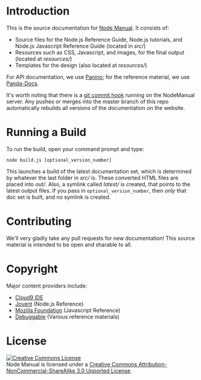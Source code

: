 # Introduction

This is the source documentation for [Node Manual](http://www.nodemanual.org). It consists of:

* Source files for the Node.js Reference Guide, Node.js tutorials, and Node.js Javascript Reference Guide (located in _src/_)
* Resources such as CSS, Javascript, and images, for the final output (located at _resources/_)
* Templates for the design (also located at _resources/_)

For API documentation, we use [Panino](https://github.com/gjtorikian/panino-docs); for the reference material, we use [Panda-Docs](https://github.com/gjtorikian/panda-docs).

It's worth noting that there is a [git commit hook](http://book.git-scm.com/5_git_hooks.html) running on the NodeManual server. Any pushes or merges into the master branch of this repo automatically rebuilds all versions of the documentation on the website.

# Running a Build

To run the build, open your command prompt and type:

    node build.js [optional_version_number]

This launches a build of the latest documentation set, which is determined by whatever the last folder in _src/_ is. These converted HTML files are placed into _out/_. Also, a symlink called _latest/_ is created, that points to the latest output files. If you pass in `optional_version_number`, then _only_ that doc set is built, and no symlink is created.

# Contributing

We'll very gladly take any pull requests for new documentation! This source material is intended to be open and sharable to all.

# Copyright

Major content providers include:

* [Cloud9 IDE](http://www.c9.io)
* [Joyent](http://www.joyent.com/) (Node.js Reference)
* [Mozilla Foundation](http://www.mozilla.org/) (Javascript Reference)
* [Debuggable](http://www.debuggable.com/) (Various reference materials)


# License

<a rel="license" href="http://creativecommons.org/licenses/by-nc-sa/3.0/"><img alt="Creative Commons License" style="border-width:0" src="http://i.creativecommons.org/l/by-nc-sa/3.0/88x31.png" /></a><br /><span xmlns:dct="http://purl.org/dc/terms/" href="http://purl.org/dc/dcmitype/Text" property="dct:title" rel="dct:type">Node Manual</span> is licensed under a <a rel="license" href="http://creativecommons.org/licenses/by-nc-sa/3.0/">Creative Commons Attribution-NonCommercial-ShareAlike 3.0 Unported License</a>.
